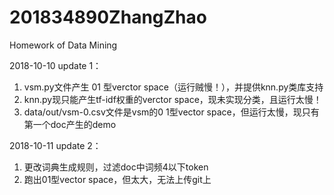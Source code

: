 # 201834890ZhangZhao
Homework of Data Mining

2018-10-10
update 1：
1. vsm.py文件产生 01 型verctor space（运行贼慢！），并提供knn.py类库支持
2. knn.py现只能产生tf-idf权重的verctor space，现未实现分类，且运行太慢！
3. data/out/vsm-0.csv文件是vsm的0 1型vector space，但运行太慢，现只有第一个doc产生的demo

2018-10-11
update 2：
1. 更改词典生成规则，过滤doc中词频4以下token
2. 跑出01型vector space，但太大，无法上传git上

